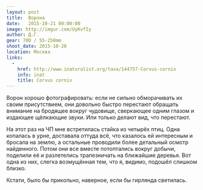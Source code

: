 ```yaml
---
layout: post
title:  Ворона
date:   2015-10-21 00:00:00
image: http://imgur.com/UyKvfIy
author: Д.Г.
gear: 70D / 55-250mm
shoot_date: 2015-10-20
location: Москва
links:
  -
    href: http://www.inaturalist.org/taxa/144757-Corvus-cornix
    info: inat
    title: Corvus cornix
---
```


Ворон хорошо фотографировать: если не сильно обморачивать их своим присутствием, они довольно быстро перестают обращать внимание на бродящее вокруг чудовище, сверкающее одним глазом и издающее щёлкающие звуки. Или только делают вид, что перестают.

На этот раз на ЧП мне встретилась стайка из четырёх птиц. Одна копалась в урне, доставала оттуда всё, что казалось ей интересным и бросала на землю, а остальные проводили более детальный осмотр найденного. Потом они все вместе потоптались вокруг добычи, поделили её и разлетелись трапезничать на ближайшие деревья. Вот одна из них, слегка возмущённая тем, что я, видимо, подошёл слишком близко.

Кстати, было бы прикольно, наверное, если бы гирлянда светилась.
